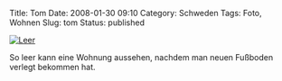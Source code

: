 Title: Tom
Date: 2008-01-30 09:10
Category: Schweden
Tags: Foto, Wohnen
Slug: tom
Status: published

[![Leer](/pic/tomstol_s.jpg "Leer")](/pic/tomstol_l.jpg)

So leer kann eine Wohnung aussehen, nachdem man neuen Fußboden verlegt
bekommen hat.

